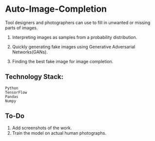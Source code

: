 # Auto-Image-Completion
Tool designers and photographers can use to fill in unwanted or missing parts of images.

1. Interpreting images as samples from a probability distribution.

2. Quickly generating fake images using Generative Adversarial Networks(GANs).

3. Finding the best fake image for image completion.

## Technology Stack: 
    Python
    TensorFlow
    Pandas
    Numpy

## To-Do
1. Add screenshots of the work.
2. Train the model on actual human photographs.
